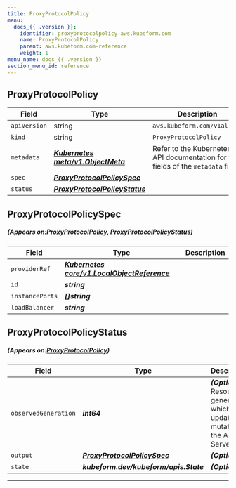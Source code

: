 ```yaml
---
title: ProxyProtocolPolicy
menu:
  docs_{{ .version }}:
    identifier: proxyprotocolpolicy-aws.kubeform.com
    name: ProxyProtocolPolicy
    parent: aws.kubeform.com-reference
    weight: 1
menu_name: docs_{{ .version }}
section_menu_id: reference
---
```


## ProxyProtocolPolicy
| Field | Type | Description |
| ------ | ----- | ----------- |
| `apiVersion` | string | `aws.kubeform.com/v1alpha1` |
|    `kind` | string | `ProxyProtocolPolicy` |
| `metadata` | ***[Kubernetes meta/v1.ObjectMeta](https://kubernetes.io/docs/reference/generated/kubernetes-api/v1.13/#objectmeta-v1-meta)***|Refer to the Kubernetes API documentation for the fields of the `metadata` field.|
| `spec` | ***[ProxyProtocolPolicySpec](#ProxyProtocolPolicySpec)***||
| `status` | ***[ProxyProtocolPolicyStatus](#ProxyProtocolPolicyStatus)***||
## ProxyProtocolPolicySpec
##### (Appears on:[ProxyProtocolPolicy](#ProxyProtocolPolicy), [ProxyProtocolPolicyStatus](#ProxyProtocolPolicyStatus))
| Field | Type | Description |
| ------ | ----- | ----------- |
| `providerRef` | ***[Kubernetes core/v1.LocalObjectReference](https://kubernetes.io/docs/reference/generated/kubernetes-api/v1.13/#localobjectreference-v1-core)***||
| `id` | ***string***||
| `instancePorts` | ***[]string***||
| `loadBalancer` | ***string***||
## ProxyProtocolPolicyStatus
##### (Appears on:[ProxyProtocolPolicy](#ProxyProtocolPolicy))
| Field | Type | Description |
| ------ | ----- | ----------- |
| `observedGeneration` | ***int64***| ***(Optional)*** Resource generation, which is updated on mutation by the API Server.|
| `output` | ***[ProxyProtocolPolicySpec](#ProxyProtocolPolicySpec)***| ***(Optional)*** |
| `state` | ***kubeform.dev/kubeform/apis.State***| ***(Optional)*** |
---
